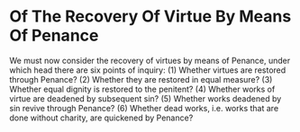 # Of The Recovery Of Virtue By Means Of Penance

We must now consider the recovery of virtues by means of Penance, under which head there are six points of inquiry:
(1) Whether virtues are restored through Penance?
(2) Whether they are restored in equal measure?
(3) Whether equal dignity is restored to the penitent?
(4) Whether works of virtue are deadened by subsequent sin?
(5) Whether works deadened by sin revive through Penance?
(6) Whether dead works, i.e. works that are done without charity, are quickened by Penance?